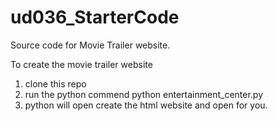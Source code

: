 # ud036_StarterCode
Source code for Movie Trailer website.

To create the movie trailer website<br>
1. clone this repo</br>
2. run the python commend python entertainment_center.py</br>
3. python will open create the html website and open for you.</br>
